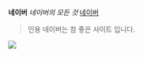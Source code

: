 **네이버**
*네이버의 모든 것*
[네이버](http://www.naver.com)
> 인용 
네이버는 참 좋은 사이트 입니다. 

<img src="http://img.naver.net/static/www/u/2013/0731/nmms_224940510.gif">


